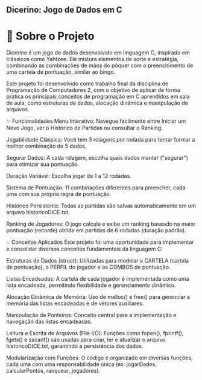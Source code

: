 ## Dicerino: Jogo de Dados em C

# 🎲 Sobre o Projeto
Dicerino é um jogo de dados desenvolvido em linguagem C, inspirado em clássicos como Yahtzee. Ele mistura elementos de sorte e estratégia, combinando as combinações de mãos do pôquer com o preenchimento de uma cartela de pontuação, similar ao bingo.

Este projeto foi desenvolvido como trabalho final da disciplina de Programação de Computadores 2, com o objetivo de aplicar de forma prática os principais conceitos de programação em C aprendidos em sala de aula, como estruturas de dados, alocação dinâmica e manipulação de arquivos.

✨ Funcionalidades
Menu Interativo: Navegue facilmente entre Iniciar um Novo Jogo, ver o Histórico de Partidas ou consultar o Ranking.

Jogabilidade Clássica: Você tem 3 rolagens por rodada para tentar formar a melhor combinação de 5 dados.

Segurar Dados: A cada rolagem, escolha quais dados manter ("segurar") para otimizar sua pontuação.

Duração Variável: Escolha jogar de 1 a 12 rodadas.

Sistema de Pontuação: 11 combinações diferentes para preencher, cada uma com sua própria regra de pontuação.

Histórico Persistente: Todas as partidas são salvas automaticamente em um arquivo historicoDICE.txt.

Ranking de Jogadores: O jogo calcula e exibe um ranking baseado na maior pontuação (recorde) obtida em partidas de 6 rodadas (duração padrão).

💡 Conceitos Aplicados
Este projeto foi uma oportunidade para implementar e consolidar diversos conceitos fundamentais da linguagem C:

Estruturas de Dados (struct): Utilizadas para modelar a CARTELA (cartela de pontuação), o PERFIL do jogador e os COMBOS de pontuação.

Listas Encadeadas: A cartela de cada jogador é implementada como uma lista encadeada, permitindo flexibilidade e gerenciamento dinâmico.

Alocação Dinâmica de Memória: Uso de malloc() e free() para gerenciar a memória das listas encadeadas e de vetores auxiliares.

Manipulação de Ponteiros: Conceito central para a implementação e navegação das listas encadeadas.

Leitura e Escrita de Arquivos (File I/O): Funções como fopen(), fprintf(), fgets() e sscanf() são usadas para criar, ler e atualizar o arquivo historicoDICE.txt, garantindo a persistência dos dados.

Modularização com Funções: O código é organizado em diversas funções, cada uma com uma responsabilidade única (ex: jogarDados, calcularPontos, ranquear_jogadores).
